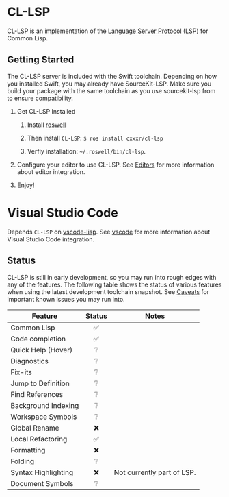 # CL-LSP
CL-LSP is an implementation of the [Language Server Protocol](https://microsoft.github.io/language-server-protocol/) (LSP) for Common Lisp.

## Getting Started

The CL-LSP server is included with the Swift toolchain. Depending on how you installed Swift, you may already have SourceKit-LSP. Make sure you build your package with the same toolchain as you use sourcekit-lsp from to ensure compatibility.

1. Get CL-LSP Installed

    1. Install [roswell](https://github.com/roswell/roswell/)

    2. Then install `CL-LSP`: `$ ros install cxxxr/cl-lsp`

    3. Verfiy installation: `~/.roswell/bin/cl-lsp`.

2. Configure your editor to use CL-LSP. See [Editors](Editors) for more information about editor integration.

3. Enjoy!

# Visual Studio Code

Depends `CL-LSP` on [vscode-lisp](https://github.com/mattn/vscode-lisp). See [vscode](vscode) for more information about Visual Studio Code integration.

## Status

CL-LSP is still in early development, so you may run into rough edges with any of the features. The following table shows the status of various features when using the latest development toolchain snapshot. See [Caveats](#caveats) for important known issues you may run into.

| Feature | Status | Notes |
|---------|:------:|-------|
| Common Lisp | ✅ | |
| Code completion | ✅ | |
| Quick Help (Hover) | ❔ | |
| Diagnostics | ❔ | |
| Fix-its | ❔ | |
| Jump to Definition | ❔ | |
| Find References | ❔ | |
| Background Indexing | ❔ | |
| Workspace Symbols | ❔ | |
| Global Rename | ❌ | |
| Local Refactoring | ✅ | |
| Formatting | ❌ | |
| Folding | ❔ | |
| Syntax Highlighting | ❌ | Not currently part of LSP. |
| Document Symbols | ❔ |  |
